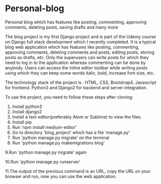 # Personal-blog
Personal blog which has features like posting, commenting, approving comments, deleting posts, saving drafts and many more

The blog project is my first Django project and is part of the Udemy course on Django full stack development which I recently completed. It is a typical blog web application which has features like posting, commenting, approving comments, deleting comments and posts, editing posts, storing posts as drafts, etc. Only the superusers can write posts for which they need to log in to the application whereas commenting can be done by anybody. Users can access the inline editor toolbar while writing posts using which they can keep some words italic, bold, increase font size, etc.

The technology stack of the project is :
HTML, CSS, Bootstrap4, Javascript for frontend.
Python3 and Django2 for backend and server integration.

To use the project, you need to follow these steps after cloning:
1. Install python3 
2. Install django2
3. Install a text editor(preferably Atom or Sublime) to view the files.
4. Install pip
5. Run 'npm install medium-editor'
6. Go to directory 'blog_project' which has a file 'manage.py'
7. Run 'python manage.py migrate' on the terminal
8. Run 'python manage.py makemigrations blog'

9.Run 'python manage.py migrate' again

10.Run 'python manage.py runserver'

11.The output of the previous command is an URL, copy the URL on your browser and run, now you can use the web application.



